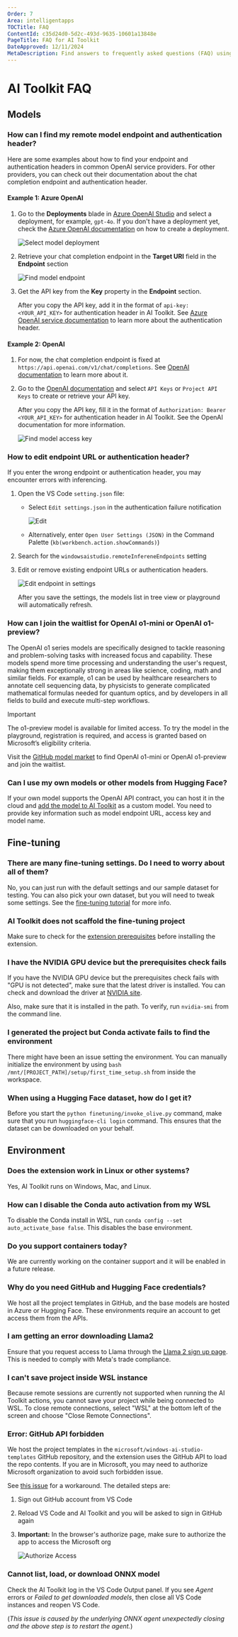 ```yaml
---
Order: 7
Area: intelligentapps
TOCTitle: FAQ
ContentId: c35d24d0-5d2c-493d-9635-10601a13848e
PageTitle: FAQ for AI Toolkit
DateApproved: 12/11/2024
MetaDescription: Find answers to frequently asked questions (FAQ) using AI Toolkit. Get troubleshooting recommendations.
---
```


# AI Toolkit FAQ

## Models

### How can I find my remote model endpoint and authentication header?

Here are some examples about how to find your endpoint and authentication headers in common OpenAI service providers. For other providers, you can check out their documentation about the chat completion endpoint and authentication header.

#### Example 1: Azure OpenAI

1. Go to the **Deployments** blade in [Azure OpenAI Studio](https://oai.azure.com/) and select a deployment, for example, `gpt-4o`. If you don't have a deployment yet, check the [Azure OpenAI documentation](https://learn.microsoft.com/en-us/azure/ai-services/openai/how-to/create-resource?pivots=web-portal) on how to create a deployment.

    ![Select model deployment](./images/faq/6-aoai-deployments.png)

1. Retrieve your chat completion endpoint in the **Target URI** field in the **Endpoint** section

    ![Find model endpoint](./images/faq/7-aoai-model.png)

1. Get the API key from the **Key** property in the **Endpoint** section.

    After you copy the API key, add it in the format of `api-key: <YOUR_API_KEY>` for authentication header in AI Toolkit. See [Azure OpenAI service documentation](https://learn.microsoft.com/en-us/azure/ai-services/openai/reference#request-header-2) to learn more about the authentication header.

#### Example 2: OpenAI

1. For now, the chat completion endpoint is fixed at `https://api.openai.com/v1/chat/completions`. See [OpenAI documentation](https://platform.openai.com/docs/api-reference/chat/create) to learn more about it.

1. Go to the [OpenAI documentation](https://platform.openai.com/docs/api-reference/authentication) and select `API Keys` or `Project API Keys` to create or retrieve your API key.

    After you copy the API key, fill it in the format of `Authorization: Bearer <YOUR_API_KEY>` for authentication header in AI Toolkit. See the OpenAI documentation for more information.

    ![Find model access key](./images/faq/8-openai-key.png)

### How to edit endpoint URL or authentication header?

If you enter the wrong endpoint or authentication header, you may encounter errors with inferencing.

1. Open the VS Code `setting.json` file:

    - Select `Edit settings.json` in the authentication failure notification

        ![Edit](./images/faq/9-edit.png)

    - Alternatively, enter `Open User Settings (JSON)` in the Command Palette (`kb(workbench.action.showCommands)`)

1. Search for the `windowsaistudio.remoteInfereneEndpoints` setting

1. Edit or remove existing endpoint URLs or authentication headers.

    ![Edit endpoint in settings](./images/faq/10-edit-settings.png)

    After you save the settings, the models list in tree view or playground will automatically refresh.

### How can I join the waitlist for OpenAI o1-mini or OpenAI o1-preview?

The OpenAI o1 series models are specifically designed to tackle reasoning and problem-solving tasks with increased focus and capability. These models spend more time processing and understanding the user's request, making them exceptionally strong in areas like science, coding, math and similar fields. For example, o1 can be used by healthcare researchers to annotate cell sequencing data, by physicists to generate complicated mathematical formulas needed for quantum optics, and by developers in all fields to build and execute multi-step workflows.

> [!IMPORTANT]
> The o1-preview model is available for limited access. To try the model in the playground, registration is required, and access is granted based on Microsoft’s eligibility criteria.

Visit the [GitHub model market](https://aka.ms/github-model-marketplace) to find OpenAI o1-mini or OpenAI o1-preview and join the waitlist.

### Can I use my own models or other models from Hugging Face?

If your own model supports the OpenAI API contract, you can host it in the cloud and [add the model to AI Toolkit](/docs/intelligentapps/models.md) as a custom model. You need to provide key information such as model endpoint URL, access key and model name.

## Fine-tuning

### There are many fine-tuning settings. Do I need to worry about all of them?

No, you can just run with the default settings and our sample dataset for testing. You can also pick your own dataset, but you will need to tweak some settings. See the [fine-tuning tutorial](https://github.com/AI-Mou/windows-ai-studio/blob/main/walkthrough-hf-dataset.md) for more info.

### AI Toolkit does not scaffold the fine-tuning project

Make sure to check for the [extension prerequisites](https://github.com/AI-Mou/windows-ai-studio/blob/main/README.md#prerequisites) before installing the extension.

### I have the NVIDIA GPU device but the prerequisites check fails

If you have the NVIDIA GPU device but the prerequisites check fails with "GPU is not detected", make sure that the latest driver is installed. You can check and download the driver at [NVIDIA site](https://www.nvidia.com/Download/index.aspx?lang=en-us).

Also, make sure that it is installed in the path. To verify, run `nvidia-smi` from the command line.

### I generated the project but Conda activate fails to find the environment

There might have been an issue setting the environment. You can manually initialize the environment by using `bash /mnt/[PROJECT_PATH]/setup/first_time_setup.sh` from inside the workspace.

### When using a Hugging Face dataset, how do I get it?

Before you start the `python finetuning/invoke_olive.py` command, make sure that you run `huggingface-cli login` command. This ensures that the dataset can be downloaded on your behalf.

## Environment

### Does the extension work in Linux or other systems?

Yes, AI Toolkit runs on Windows, Mac, and Linux.

### How can I disable the Conda auto activation from my WSL

To disable the Conda install in WSL, run `conda config --set auto_activate_base false`. This disables the base environment.

### Do you support containers today?

We are currently working on the container support and it will be enabled in a future release.

### Why do you need GitHub and Hugging Face credentials?

We host all the project templates in GitHub, and the base models are hosted in Azure or Hugging Face. These environments require an account to get access them from the APIs.

### I am getting an error downloading Llama2

Ensure that you request access to Llama through the [Llama 2 sign up page](https://github.com/llama2-onnx/signup). This is needed to comply with Meta's trade compliance.

### I can't save project inside WSL instance

Because remote sessions are currently not supported when running the AI Toolkit actions, you cannot save your project while being connected to WSL. To close remote connections, select "WSL" at the bottom left of the screen and choose "Close Remote Connections".

### Error: GitHub API forbidden

We host the project templates in the `microsoft/windows-ai-studio-templates` GitHub repository, and the extension uses the GitHub API to load the repo contents. If you are in Microsoft, you may need to authorize Microsoft organization to avoid such forbidden issue.

See [this issue](https://github.com/microsoft/vscode-ai-toolkit/issues/70#issuecomment-2126089884) for a workaround. The detailed steps are:

1. Sign out GitHub account from VS Code
1. Reload VS Code and AI Toolkit and you will be asked to sign in GitHub again
1. **Important:** In the browser's authorize page, make sure to authorize the app to access the Microsoft org

    ![Authorize Access](./images/faq/faq-github-api-forbidden.png)

### Cannot list, load, or download ONNX model

Check the AI Toolkit log in the VS Code Output panel. If you see *Agent* errors or *Failed to get downloaded models*, then close all VS Code instances and reopen VS Code.

(*This issue is caused by the underlying ONNX agent unexpectedly closing and the above step is to restart the agent.*)
